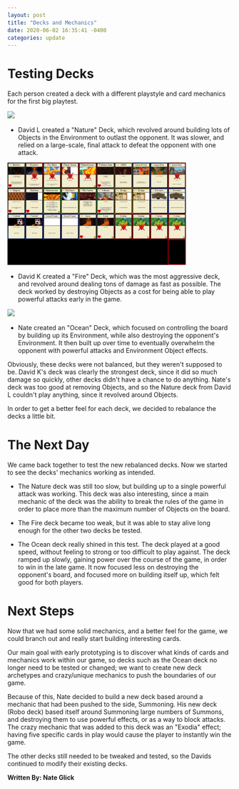 ```yaml
---
layout: post
title: "Decks and Mechanics"
date: 2020-06-02 16:35:41 -0400
categories: update
---
```


# Testing Decks
Each person created a deck with a different playstyle and card mechanics for the first big playtest.

<img src="/assets/529/Grass Deck.png" width="400" />

+ David L created a "Nature" Deck, which revolved around building lots of Objects in the Environment to outlast the opponent. It was slower, and relied on a large-scale, final attack to defeat the opponent with one attack.

<img src="/assets/529/NetherDeck (1).png" width="400" />

+ David K created a "Fire" Deck, which was the most aggressive deck, and revolved around dealing tons of damage as fast as possible. The deck worked by destroying Objects as a cost for being able to play powerful attacks early in the game.

<img src="/assets/529/water_deck.png" width="400" />

+ Nate created an "Ocean" Deck, which focused on controlling the board by building up its Environment, while also destroying the opponent's Environment. It then built up over time to eventually overwhelm the opponent with powerful attacks and Environment Object effects.

Obviously, these decks were not balanced, but they weren't supposed to be. David K's deck was clearly the strongest deck, since it did so much damage so quickly, other decks didn't have a chance to do anything. Nate's deck was too good at removing Objects, and so the Nature deck from David L couldn't play anything, since it revolved around Objects.

In order to get a better feel for each deck, we decided to rebalance the decks a little bit.

# The Next Day
We came back together to test the new rebalanced decks. Now we started to see the decks' mechanics working as intended.

+ The Nature deck was still too slow, but building up to a single powerful attack was working. This deck was also interesting, since a main mechanic of the deck was the ability to break the rules of the game in order to place more than the maximum number of Objects on the board.

+ The Fire deck became too weak, but it was able to stay alive long enough for the other two decks be tested.

+ The Ocean deck really shined in this test. The deck played at a good speed, without feeling to strong or too difficult to play against. The deck ramped up slowly, gaining power over the course of the game, in order to win in the late game. It now focused less on destroying the opponent's board, and focused more on building itself up, which felt good for both players.

# Next Steps
Now that we had some solid mechanics, and a better feel for the game, we could branch out and really start building interesting cards.

Our main goal with early prototyping is to discover what kinds of cards and mechanics work within our game, so decks such as the Ocean deck no longer need to be tested or changed; we want to create new deck archetypes and crazy/unique mechanics to push the boundaries of our game.

Because of this, Nate decided to build a new deck based around a mechanic that had been pushed to the side, Summoning. His new deck (Robo deck) based itself around Summoning large numbers of Summons, and destroying them to use powerful effects, or as a way to block attacks. The crazy mechanic that was added to this deck was an "Exodia" effect; having five specific cards in play would cause the player to instantly win the game.

The other decks still needed to be tweaked and tested, so the Davids continued to modify their existing decks.

**Written By: Nate Glick**